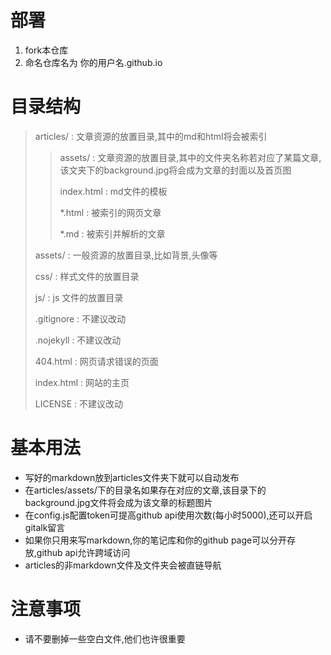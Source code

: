 # 部署

1. fork本仓库
2. 命名仓库名为 你的用户名.github.io

# 目录结构

> articles/ : 文章资源的放置目录,其中的md和html将会被索引
>
> > assets/ : 文章资源的放置目录,其中的文件夹名称若对应了某篇文章,该文夹下的background.jpg将会成为文章的封面以及首页图
> >
> > index.html : md文件的模板
> >
> > *.html : 被索引的网页文章
> >
> > *.md : 被索引并解析的文章
>
> assets/ : 一般资源的放置目录,比如背景,头像等
>
> css/ : 样式文件的放置目录
>
> js/ : js 文件的放置目录
>
> .gitignore : 不建议改动
>
> .nojekyll : 不建议改动
>
> 404.html : 网页请求错误的页面
>
> index.html : 网站的主页
>
> LICENSE : 不建议改动

# 基本用法

* 写好的markdown放到articles文件夹下就可以自动发布
* 在articles/assets/下的目录名如果存在对应的文章,该目录下的background.jpg文件将会成为该文章的标题图片
* 在config.js配置token可提高github api使用次数(每小时5000),还可以开启gitalk留言
* 如果你只用来写markdown,你的笔记库和你的github page可以分开存放,github api允许跨域访问
* articles的非markdown文件及文件夹会被直链导航

# 注意事项

* 请不要删掉一些空白文件,他们也许很重要

